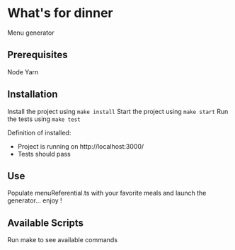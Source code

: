 # What's for dinner

Menu generator

## Prerequisites

Node
Yarn

## Installation

Install the project using `make install`
Start the project using `make start`
Run the tests using `make test`

Definition of installed:
- Project is running on http://localhost:3000/
- Tests should pass

## Use

Populate menuReferential.ts with your favorite meals and launch the generator... enjoy !

## Available Scripts

Run make to see available commands